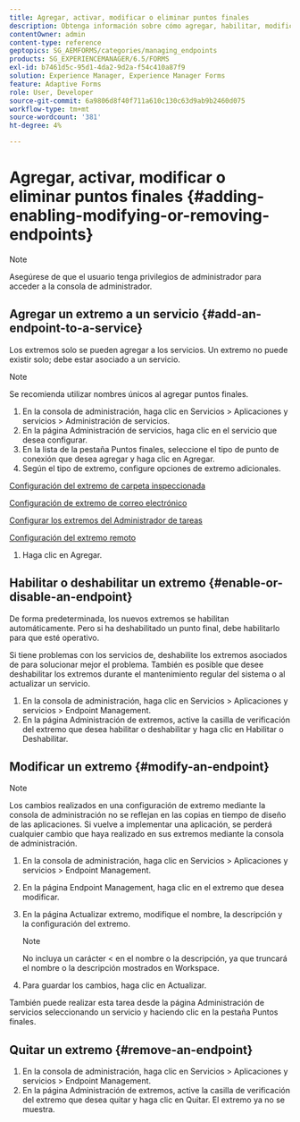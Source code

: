 ```yaml
---
title: Agregar, activar, modificar o eliminar puntos finales
description: Obtenga información sobre cómo agregar, habilitar, modificar y quitar extremos.
contentOwner: admin
content-type: reference
geptopics: SG_AEMFORMS/categories/managing_endpoints
products: SG_EXPERIENCEMANAGER/6.5/FORMS
exl-id: b7461d5c-95d1-4da2-9d2a-f54c410a87f9
solution: Experience Manager, Experience Manager Forms
feature: Adaptive Forms
role: User, Developer
source-git-commit: 6a9806d8f40f711a610c130c63d9ab9b2460d075
workflow-type: tm+mt
source-wordcount: '381'
ht-degree: 4%

---
```


# Agregar, activar, modificar o eliminar puntos finales {#adding-enabling-modifying-or-removing-endpoints}

>[!NOTE]
> 
> Asegúrese de que el usuario tenga privilegios de administrador para acceder a la consola de administrador.

## Agregar un extremo a un servicio {#add-an-endpoint-to-a-service}

Los extremos solo se pueden agregar a los servicios. Un extremo no puede existir solo; debe estar asociado a un servicio.

>[!NOTE]
>
>Se recomienda utilizar nombres únicos al agregar puntos finales.

1. En la consola de administración, haga clic en Servicios > Aplicaciones y servicios > Administración de servicios.
1. En la página Administración de servicios, haga clic en el servicio que desea configurar.
1. En la lista de la pestaña Puntos finales, seleccione el tipo de punto de conexión que desea agregar y haga clic en Agregar.
1. Según el tipo de extremo, configure opciones de extremo adicionales.

[Configuración del extremo de carpeta inspeccionada](/help/forms/using/admin-help/configuring-watched-folder-endpoints.md#watched-folder-endpoint-settings)

[Configuración de extremo de correo electrónico](/help/forms/using/admin-help/configuring-email-endpoints.md#email-endpoint-settings)

[Configurar los extremos del Administrador de tareas](/help/forms/using/admin-help/configuring-task-manager-endpoints.md#configuring-task-manager-endpoints)

[Configuración del extremo remoto](/help/forms/using/admin-help/configuring-remoting-endpoints.md#remoting-endpoint-settings)

1. Haga clic en Agregar.

## Habilitar o deshabilitar un extremo {#enable-or-disable-an-endpoint}

De forma predeterminada, los nuevos extremos se habilitan automáticamente. Pero si ha deshabilitado un punto final, debe habilitarlo para que esté operativo.

Si tiene problemas con los servicios de, deshabilite los extremos asociados de para solucionar mejor el problema. También es posible que desee deshabilitar los extremos durante el mantenimiento regular del sistema o al actualizar un servicio.

1. En la consola de administración, haga clic en Servicios > Aplicaciones y servicios > Endpoint Management.
1. En la página Administración de extremos, active la casilla de verificación del extremo que desea habilitar o deshabilitar y haga clic en Habilitar o Deshabilitar.

## Modificar un extremo {#modify-an-endpoint}

>[!NOTE]
>
>Los cambios realizados en una configuración de extremo mediante la consola de administración no se reflejan en las copias en tiempo de diseño de las aplicaciones. Si vuelve a implementar una aplicación, se perderá cualquier cambio que haya realizado en sus extremos mediante la consola de administración.

1. En la consola de administración, haga clic en Servicios > Aplicaciones y servicios > Endpoint Management.
1. En la página Endpoint Management, haga clic en el extremo que desea modificar.
1. En la página Actualizar extremo, modifique el nombre, la descripción y la configuración del extremo.

   >[!NOTE]
   >
   >No incluya un carácter &lt; en el nombre o la descripción, ya que truncará el nombre o la descripción mostrados en Workspace.

1. Para guardar los cambios, haga clic en Actualizar.

También puede realizar esta tarea desde la página Administración de servicios seleccionando un servicio y haciendo clic en la pestaña Puntos finales.

## Quitar un extremo {#remove-an-endpoint}

1. En la consola de administración, haga clic en Servicios > Aplicaciones y servicios > Endpoint Management.
1. En la página Administración de extremos, active la casilla de verificación del extremo que desea quitar y haga clic en Quitar. El extremo ya no se muestra.
